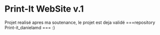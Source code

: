 # Print-It WebSite v.1
Projet realisé apres ma soutenance, le projet est deja validé ===repository Print-it_danielamd ===
:)

